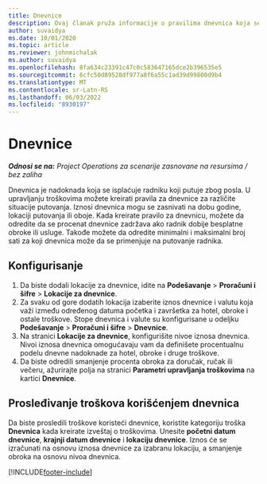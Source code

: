 ```yaml
---
title: Dnevnice
description: Ovaj članak pruža informacije o pravilima dnevnica koja se koriste u upravljanju troškovima.
author: suvaidya
ms.date: 10/01/2020
ms.topic: article
ms.reviewer: johnmichalak
ms.author: suvaidya
ms.openlocfilehash: 8fa634c23391c47c0c583647165dce2b396535e5
ms.sourcegitcommit: 6cfc50d89528df977a8f6a55c1ad39d99800d9b4
ms.translationtype: MT
ms.contentlocale: sr-Latn-RS
ms.lasthandoff: 06/03/2022
ms.locfileid: "8930197"
---
```

# <a name="per-diems"></a>Dnevnice

_**Odnosi se na:** Project Operations za scenarije zasnovane na resursima / bez zaliha_


Dnevnica je nadoknada koja se isplaćuje radniku koji putuje zbog posla. U upravljanju troškovima možete kreirati pravila za dnevnice za različite situacije putovanja. Iznosi dnevnica mogu se zasnivati na dobu godine, lokaciji putovanja ili oboje. Kada kreirate pravilo za dnevnicu, možete da odredite da se procenat dnevnice zadržava ako radnik dobije besplatne obroke ili usluge. Takođe možete da odredite minimalni i maksimalni broj sati za koji dnevnica može da se primenjuje na putovanje radnika.

## <a name="configuration"></a>Konfigurisanje 

1. Da biste dodali lokacije za dnevnice, idite na **Podešavanje** > **Proračuni i šifre** > **Lokacije za dnevnice**.
2. Za svaku od gore dodatih lokacija izaberite iznos dnevnice i valutu koja važi između određenog datuma početka i završetka za hotel, obroke i ostale troškove. Stope dnevnica i valute su konfigurisane u odeljku **Podešavanje** > **Proračuni i šifre** > **Dnevnice**.
3. Na stranici **Lokacije za dnevnice**, konfigurišite nivoe iznosa dnevnica. Nivoi iznosa dnevnica omogućavaju vam da definišete procentualnu podelu dnevne nadoknade za hotel, obroke i druge troškove. 
4. Da biste odredili smanjenje procenta obroka za doručak, ručak ili večeru, ažurirajte polja na stranici **Parametri upravljanja troškovima** na kartici **Dnevnice**. 
    
## <a name="submit-expenses-using-per-diem"></a>Prosleđivanje troškova korišćenjem dnevnica
Da biste prosledili troškove koristeći dnevnice, koristite kategoriju troška **Dnevnica** kada kreirate izveštaj o troškovima. Unesite **početni datum dnevnice**, **krajnji datum dnevnice** i **lokaciju dnevnice**. Iznos će se izračunati na osnovu iznosa dnevnice za izabranu lokaciju, a smanjenje obroka na osnovu nivoa dnevnica.


[!INCLUDE[footer-include](../includes/footer-banner.md)]